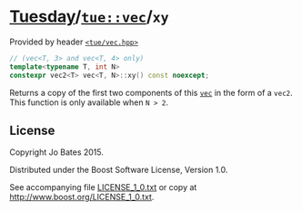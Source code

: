 [Tuesday](../../../README.md)/[`tue::vec`](../../headers/vec.md)/`xy`
=====================================================================
Provided by header [`<tue/vec.hpp>`](../../headers/vec.md)

```c++
// (vec<T, 3> and vec<T, 4> only)
template<typename T, int N>
constexpr vec2<T> vec<T, N>::xy() const noexcept;
```

Returns a copy of the first two components of this
[`vec`](../../headers/vec.md) in the form of a `vec2`. This function is only
available when `N > 2`.

License
-------
Copyright Jo Bates 2015.

Distributed under the Boost Software License, Version 1.0.

See accompanying file [LICENSE_1_0.txt](../../../LICENSE_1_0.txt) or copy at
http://www.boost.org/LICENSE_1_0.txt.
